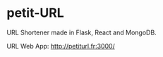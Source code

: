 # petit-URL

URL Shortener made in Flask, React and MongoDB.

URL Web App: http://petiturl.fr:3000/
